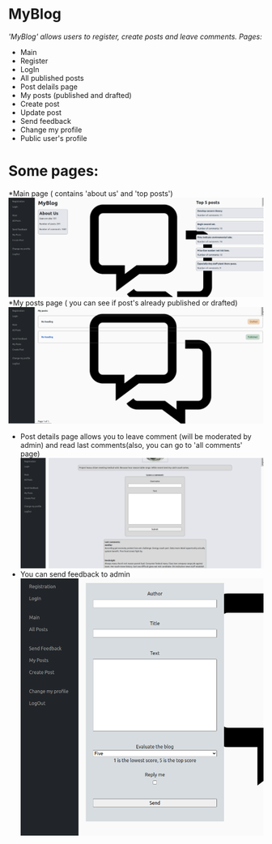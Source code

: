 # MyBlog 
_'MyBlog' allows users to register, create posts and leave comments._
_Pages:_
* Main
* Register
* LogIn
* All published posts 
* Post delails page
* My posts (published and drafted)
* Create post
* Update post
* Send feedback
* Change my profile
* Public user's profile

# Some pages:
*Main page ( contains 'about us' and 'top posts')
![alt text](/main.png)
*My posts page ( you can see if post's already published or drafted)
![alt text](/my_posts.png)
* Post details page allows you to leave comment (will be moderated by admin) and read last comments(also, you can go to 'all comments' page)
![alt text](/post_details.png)
* You can send feedback to admin
![alt text](/feedback_form.png)
